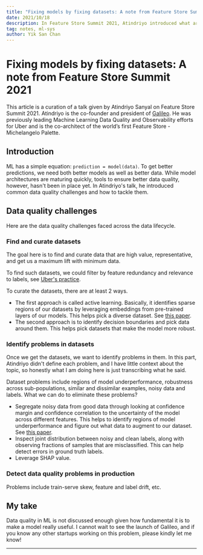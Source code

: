 ```yaml
---
title: "Fixing models by fixing datasets: A note from Feature Store Summit 2021"
date: 2021/10/18
description: In Feature Store Summit 2021, Atindriyo introduced what are data quality challenges in ML, and why they are critical.
tag: notes, ml-sys
author: Yik San Chan
---
```


# Fixing models by fixing datasets: A note from Feature Store Summit 2021

This article is a curation of a talk given by Atindriyo Sanyal on Feature Store Summit 2021. Atindriyo is the co-founder and president of [Galileo](https://www.rungalileo.io/). He was previously leading Machine Learning Data Quality and Observability efforts for Uber and is the co-architect of the world’s first Feature Store - Michelangelo Palette.

## Introduction

ML has a simple equation: `prediction = model(data)`. To get better predictions, we need both better models as well as better data. While model architectures are maturing quickly, tools to ensure better data quality, however, hasn't been in place yet. In Atindriyo's talk, he introduced common data quality challenges and how to tackle them.

## Data quality challenges

Here are the data quality challenges faced across the data lifecycle.

### Find and curate datasets

The goal here is to find and curate data that are high value, representative, and get us a maximum lift with minimum data.

To find such datasets, we could filter by feature redundancy and relevance to labels, see [Uber's practice](https://eng.uber.com/optimal-feature-discovery-ml/).

To curate the datasets, there are at least 2 ways.

- The first approach is called active learning. Basically, it identifies sparse regions of our datasets by leveraging embeddings from pre-trained layers of our models. This helps pick a diverse dataset. See [this paper](https://arxiv.org/pdf/1708.00489.pdf).
- The second approach is to identify decision boundaries and pick data around them. This helps pick datasets that make the model more robust.

### Identify problems in datasets

Once we get the datasets, we want to identify problems in them. In this part, Atindriyo didn't define each problem, and I have little context about the topic, so honestly what I am doing here is just transcribing what he said.

Dataset problems include regions of model underperformance, robustness across sub-populations, similar and dissimilar examples, noisy data and labels. What we can do to eliminate these problems?

- Segregate noisy data from good data through looking at confidence margin and confidence correlation to the uncertainty of the model across different features. This helps to identify regions of model underperformance and figure out what data to augment to our dataset. See [this paper](https://arxiv.org/pdf/1911.00068.pdf).
- Inspect joint distribution between noisy and clean labels, along with observing fractions of samples that are misclassified. This can help detect errors in ground truth labels.
- Leverage SHAP value.

### Detect data quality problems in production

Problems include train-serve skew, feature and label drift, etc.

## My take

Data quality in ML is not discussed enough given how fundamental it is to make a model really useful. I cannot wait to see the launch of Galileo, and if you know any other startups working on this problem, please kindly let me know!

---
